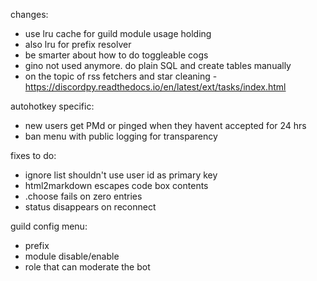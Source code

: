 

changes:
- use lru cache for guild module usage holding
- also lru for prefix resolver
- be smarter about how to do toggleable cogs
- gino not used anymore. do plain SQL and create tables manually
- on the topic of rss fetchers and star cleaning - https://discordpy.readthedocs.io/en/latest/ext/tasks/index.html

autohotkey specific:
- new users get PMd or pinged when they havent accepted for 24 hrs
- ban menu with public logging for transparency

fixes to do:

- ignore list shouldn't use user id as primary key
- html2markdown escapes code box contents
- .choose fails on zero entries
- status disappears on reconnect



guild config menu:
- prefix
- module disable/enable
- role that can moderate the bot